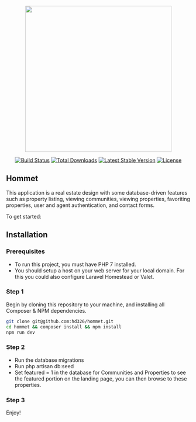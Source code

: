 <p align="center"><img src="https://res.cloudinary.com/dtfbvvkyp/image/upload/v1566331377/laravel-logolockup-cmyk-red.svg" width="400"></p>

<p align="center">
<a href="https://travis-ci.org/laravel/framework"><img src="https://travis-ci.org/laravel/framework.svg" alt="Build Status"></a>
<a href="https://packagist.org/packages/laravel/framework"><img src="https://poser.pugx.org/laravel/framework/d/total.svg" alt="Total Downloads"></a>
<a href="https://packagist.org/packages/laravel/framework"><img src="https://poser.pugx.org/laravel/framework/v/stable.svg" alt="Latest Stable Version"></a>
<a href="https://packagist.org/packages/laravel/framework"><img src="https://poser.pugx.org/laravel/framework/license.svg" alt="License"></a>
</p>

## Hommet

This application is a real estate design with some database-driven features such as property listing, viewing communities, viewing properties, favoriting properties, user and agent authentication, and contact forms.

To get started:

## Installation

### Prerequisites

* To run this project, you must have PHP 7 installed.
* You should setup a host on your web server for your local domain. For this you could also configure Laravel Homestead or Valet.


### Step 1

Begin by cloning this repository to your machine, and installing all Composer & NPM dependencies.

```bash
git clone git@github.com:hd326/hommet.git
cd hommet && composer install && npm install
npm run dev
```

### Step 2

* Run the database migrations
* Run php artisan db:seed
* Set featured = 1 in the database for Communities and Properties to see the featured portion on the landing page, you can then browse to these properties.

### Step 3

Enjoy!